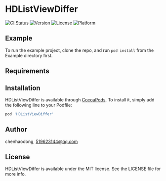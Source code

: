 # HDListViewDiffer

[![CI Status](https://img.shields.io/travis/chenhaodong/HDListViewDiffer.svg?style=flat)](https://travis-ci.org/chenhaodong/HDListViewDiffer)
[![Version](https://img.shields.io/cocoapods/v/HDListViewDiffer.svg?style=flat)](https://cocoapods.org/pods/HDListViewDiffer)
[![License](https://img.shields.io/cocoapods/l/HDListViewDiffer.svg?style=flat)](https://cocoapods.org/pods/HDListViewDiffer)
[![Platform](https://img.shields.io/cocoapods/p/HDListViewDiffer.svg?style=flat)](https://cocoapods.org/pods/HDListViewDiffer)

## Example

To run the example project, clone the repo, and run `pod install` from the Example directory first.

## Requirements

## Installation

HDListViewDiffer is available through [CocoaPods](https://cocoapods.org). To install
it, simply add the following line to your Podfile:

```ruby
pod 'HDListViewDiffer'
```

## Author

chenhaodong, 519623144@qq.com

## License

HDListViewDiffer is available under the MIT license. See the LICENSE file for more info.
